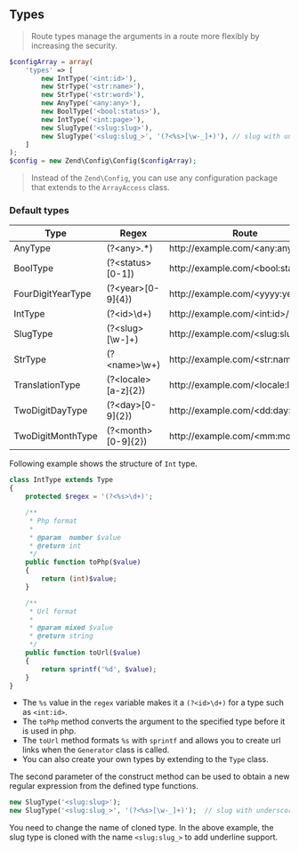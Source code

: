
## Types

> Route types manage the arguments in a route more flexibly by increasing the security.

```php
$configArray = array(
    'types' => [
        new IntType('<int:id>'),
        new StrType('<str:name>'),
        new StrType('<str:word>'),
        new AnyType('<any:any>'),
        new BoolType('<bool:status>'),
        new IntType('<int:page>'),
        new SlugType('<slug:slug>'),
        new SlugType('<slug:slug_>', '(?<%s>[\w-_]+)'), // slug with underscore
    ]
);
$config = new Zend\Config\Config($configArray);
```

> Instead of the `Zend\Config`, you can use any configuration package that extends to the `ArrayAccess` class.

### Default types

<table>
    <thead>
        <tr>
            <th>Type</th>    
            <th>Regex</th>
            <th>Route</th>
            <th>Php</th>
            <th>Url</th>
        </tr>
    </thead>
    <tbody>
        <tr>
            <td>AnyType</td>
            <td>(?&lt;any&gt;.*)</td>
            <td>http://example.com/&lt;any:any&gt;/</td>
            <td>string</td>
            <td>http://example.com/%s</td>
        </tr>
        <tr>
            <td>BoolType</td>
            <td>(?&lt;status&gt;[0-1])</td>
            <td>http://example.com/&lt;bool:status&gt;/</td>
            <td>boolean</td>
            <td>http://example.com/%01d</td>
        </tr>
        <tr>
            <td>FourDigitYearType</td>
            <td>(?&lt;year&gt;[0-9]{4})</td>
            <td>http://example.com/&lt;yyyy:year&gt;/</td>
            <td>integer</td>
            <td>http://example.com/%04d</td>
        </tr>
        <tr>
            <td>IntType</td>
            <td>(?&lt;id&gt;\d+)</td>
            <td>http://example.com/&lt;int:id&gt;/</td>
            <td>integer</td>
            <td>http://example.com/%d</td>
        </tr>
        <tr>
            <td>SlugType</td>
            <td>(?&lt;slug&gt;[\w-]+)</td>
            <td>http://example.com/&lt;slug:slug&gt;/</td>
            <td>string</td>
            <td>http://example.com/%s</td>
        </tr>
        <tr>
            <td>StrType</td>
            <td>(?&lt;name&gt;\w+)</td>
            <td>http://example.com/&lt;str:name&gt;/</td>
            <td>string</td>
            <td>http://example.com/%s</td>
        </tr>
        <tr>
            <td>TranslationType</td>
            <td>(?&lt;locale&gt;[a-z]{2})</td>
            <td>http://example.com/&lt;locale:locale&gt;/</td>
            <td>string</td>
            <td>http://example.com/%02s</td>
        </tr>
        <tr>
            <td>TwoDigitDayType</td>
            <td>(?&lt;day&gt;[0-9]{2})</td>
            <td>http://example.com/&lt;dd:day&gt;/</td>
            <td>integer</td>
            <td>http://example.com/%02d</td>
        </tr>
        <tr>
            <td>TwoDigitMonthType</td>
            <td>(?&lt;month&gt;[0-9]{2})</td>
            <td>http://example.com/&lt;mm:month&gt;/</td>
            <td>integer</td>
            <td>http://example.com/%02d</td>
        </tr>
    </tbody>
</table>

Following example shows the structure of `Int` type.

```php
class IntType extends Type
{
    protected $regex = '(?<%s>\d+)';

    /**
     * Php format
     * 
     * @param  number $value 
     * @return int
     */
    public function toPhp($value)
    {
        return (int)$value;
    }

    /**
     * Url format
     * 
     * @param mixed $value
     * @return string
     */
    public function toUrl($value)
    {
        return sprintf('%d', $value);
    }
}
```

* The `%s` value in the `regex` variable makes it a `(?<id>\d+)` for a type such as `<int:id>`.
* The `toPhp` method converts the argument to the specified type before it is used in php.
* The `toUrl` method formats `%s` with `sprintf` and allows you to create url links when the `Generator` class is called.
* You can also create your own types by extending to the `Type` class.

The second parameter of the construct method can be used to obtain a new regular expression from the defined type functions.

```php
new SlugType('<slug:slug>');
new SlugType('<slug:slug_>', '(?<%s>[\w-_]+)');  // slug with underscore
```

You need to change the name of cloned type. In the above example, the slug type is cloned with the name `<slug:slug_>` to add underline support.